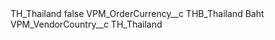 <?xml version="1.0" encoding="UTF-8"?>
<CustomMetadata xmlns="http://soap.sforce.com/2006/04/metadata" xmlns:xsi="http://www.w3.org/2001/XMLSchema-instance" xmlns:xsd="http://www.w3.org/2001/XMLSchema">
    <label>TH_Thailand</label>
    <protected>false</protected>
    <values>
        <field>VPM_OrderCurrency__c</field>
        <value xsi:type="xsd:string">THB_Thailand Baht</value>
    </values>
    <values>
        <field>VPM_VendorCountry__c</field>
        <value xsi:type="xsd:string">TH_Thailand</value>
    </values>
</CustomMetadata>
